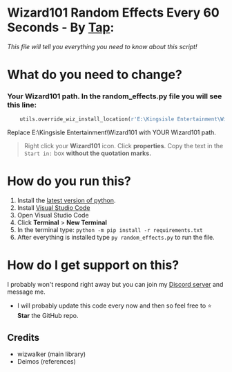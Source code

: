 # Wizard101 Random Effects Every 60 Seconds - By [Tap](https://www.tapwater.dev): 
*This file will tell you everything you need to know about this script!*

# What do you need to change?
### Your Wizard101 path. In the random_effects.py file you will see this line:
```python
    utils.override_wiz_install_location(r'E:\Kingsisle Entertainment\Wizard101')
```
Replace E:\Kingsisle Entertainment\Wizard101 with YOUR Wizard101 path.

> Right click your **Wizard101** icon.
> Click **properties**.
> Copy the text in the `Start in:` box __**without** the quotation marks.__

# How do you run this?

1. Install the [latest version of python](https://www.python.org/downloads/).
2. Install [Visual Studio Code](https://code.visualstudio.com)
3. Open Visual Studio Code
4. Click **Terminal** > **New Terminal**
5. In the terminal type: `python -m pip install -r requirements.txt`
6. After everything is installed type `py random_effects.py` to run the file.

# How do I get support on this?

I probably won't respond right away but you can join my [Discord server](https://discord.com/invite/49EZMGKx6p) and message me.
- I will probably update this code every now and then so feel free to ⭐ **Star** the GitHub repo.

## Credits
- wizwalker (main library)
- Deimos (references)

